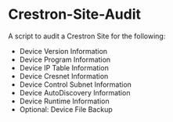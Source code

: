 # Crestron-Site-Audit

A script to audit a Crestron Site for the following:

-   Device Version Information
-   Device Program Information
-   Device IP Table Information
-   Device Cresnet Information
-   Device Control Subnet Information
-   Device AutoDiscovery Information
-   Device Runtime Information
-   Optional: Device File Backup
